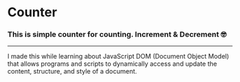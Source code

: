 # Counter
### This is simple counter for counting. Increment & Decrement :nerd_face:

<hr> </hr>

I made this while learning about JavaScript DOM (Document Object Model) that allows programs and scripts to dynamically access and update the content, structure, and style of a document.
